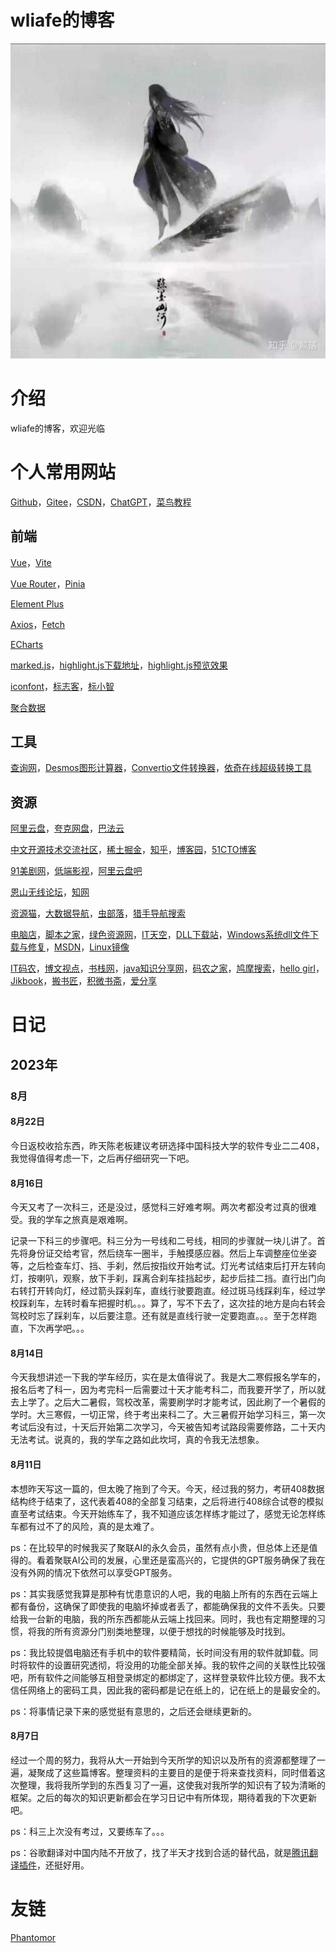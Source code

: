 # wliafe的博客

![wliafe头像](wliafe.jpg)

# 介绍

wliafe的博客，欢迎光临

# 个人常用网站

[Github](https://github.com/)，[Gitee](https://gitee.com/)，[CSDN](https://www.csdn.net/)，[ChatGPT](https://chat.openai.com/)，[菜鸟教程](https://www.runoob.com/)

## 前端

[Vue](https://cn.vuejs.org/)，[Vite](https://cn.vitejs.dev/)

[Vue Router](https://router.vuejs.org/zh/)，[Pinia](https://pinia.vuejs.org/zh/)

[Element Plus](https://element-plus.gitee.io/zh-CN/)

[Axios](https://www.axios-http.cn/)，[Fetch](https://developer.mozilla.org/zh-CN/docs/Web/API/Fetch_API/Using_Fetch)

[ECharts](https://echarts.apache.org/)

[marked.js](http://www.dagoogle.cn/n/745.html)，[highlight.js下载地址](https://highlightjs.org/)，[highlight.js预览效果](https://highlightjs.org/static/demo/)

[iconfont](https://www.iconfont.cn/)，[标志客](https://www.logomaker.com.cn/)，[标小智](https://www.logosc.cn/logo/favicon)

[聚合数据](https://www.juhe.cn/)

## 工具

[查询网](https://www.ip138.com/)，[Desmos图形计算器](https://www.desmos.com/)，[Convertio文件转换器](https://convertio.co/zh/)，[依奇在线超级转换工具](https://www.wdku.net/)

## 资源

[阿里云盘](https://www.aliyundrive.com/)，[夸克网盘](https://pan.quark.cn/)，[巴法云](https://cloud.bemfa.com/)

[中文开源技术交流社区](https://www.oschina.net/)，[稀土掘金](https://juejin.cn/)，[知乎](https://www.zhihu.com/)，[博客园](https://www.cnblogs.com/)，[51CTO博客](https://blog.51cto.com/)

[91美剧网](https://91mjw.tv/)，[低端影视](https://ddys.site/)，[阿里云盘吧](https://www.alipanba.com/)

[恩山无线论坛](https://www.right.com.cn/)，[知网](https://lib.bimuchachong.com/)

[资源猫](https://www.ziyuanm.com/)，[大数据导航](https://hao.199it.com/)，[虫部落](https://search.chongbuluo.com/)，[猎手导航搜索](http://www.lsdhss.com/)

[电脑店](https://u.diannaodian.com/)，[脚本之家](https://www.bookstack.cn/)，[绿色资源网](http://www.downcc.com/)，[IT天空](https://www.itsk.com/)，[DLL下载站](http://www.dllxz.com/)，[Windows系统dll文件下载与修复](https://www.wenjian.net/)，[MSDN](https://msdn.itellyou.cn/)，[Linux镜像](https://mirrors.ustc.edu.cn/help/index.html)

[IT码农](https://tanqingbo.cn/)，[博文视点](http://www.broadview.com.cn/)，[书栈网](https://www.bookstack.cn/)，[java知识分享网](http://www.java1234.com/)，[码农之家](https://www.xz577.com/)，[鸠摩搜索](https://www.jiumodiary.com/)，[hello girl](https://www.jqhtml.com/down/category/resources)，[Jikbook](https://jikbook.com/)，[搬书匠](http://www.banshujiang.cn/)，[积微书斋](https://www.aibooks.cc/)，[爱分享](https://www.ishare1.cn/)

# 日记

## 2023年

### 8月

#### 8月22日

今日返校收拾东西，昨天陈老板建议考研选择中国科技大学的软件专业二二408，我觉得值得考虑一下，之后再仔细研究一下吧。

#### 8月16日

今天又考了一次科三，还是没过，感觉科三好难考啊。两次考都没考过真的很难受。我的学车之旅真是艰难啊。

记录一下科三的步骤吧。科三分为一号线和二号线，相同的步骤就一块儿讲了。首先将身份证交给考官，然后绕车一圈半，手触摸感应器。然后上车调整座位坐姿等，之后检查车灯、挡、手刹，然后按指纹开始考试。灯光考试结束后打开左转向灯，按喇叭，观察，放下手刹，踩离合刹车挂挡起步，起步后挂二挡。直行出门向右转打开转向灯，经过箭头踩刹车，直线行驶要跑直。经过斑马线踩刹车，经过学校踩刹车，左转时看车把握时机。。。算了，写不下去了，这次挂的地方是向右转会驾校时忘了踩刹车，以后要注意。还有就是直线行驶一定要跑直。。。至于怎样跑直，下次再学吧。。。

#### 8月14日

今天我想讲述一下我的学车经历，实在是太值得说了。我是大二寒假报名学车的，报名后考了科一，因为考完科一后需要过十天才能考科二，而我要开学了，所以就去上学了。之后大二暑假，驾校改革，需要刷学时才能考试，因此刷了一个暑假的学时。大三寒假，一切正常，终于考出来科二了。大三暑假开始学习科三，第一次考试后没有过，十天后开始第二次学习，今天被告知考试路段需要修路，二十天内无法考试。说真的，我的学车之路如此坎坷，真的令我无法想象。

#### 8月11日

本想昨天写这一篇的，但太晚了拖到了今天。今天，经过我的努力，考研408数据结构终于结束了，这代表着408的全部复习结束，之后将进行408综合试卷的模拟直至考试结束。今天开始练车了，我不知道应该怎样练才能过了，感觉无论怎样练车都有过不了的风险，真的是太难了。

ps：在比较早的时候我买了聚联AI的永久会员，虽然有点小贵，但总体上还是值得的。看着聚联AI公司的发展，心里还是蛮高兴的，它提供的GPT服务确保了我在没有外网的情况下依然可以享受GPT服务。

ps：其实我感觉我算是那种有忧患意识的人吧，我的电脑上所有的东西在云端上都有备份，这确保了即使我的电脑坏掉或者丢了，都能确保我的文件不丢失。只要给我一台新的电脑，我的所东西都能从云端上找回来。同时，我也有定期整理的习惯，将我的所有资源分门别类地整理，以便于想找的时候能够及时找到。

ps：我比较提倡电脑还有手机中的软件要精简，长时间没有用的软件就卸载。同时将软件的设置研究透彻，将没用的功能全部关掉。我的软件之间的关联性比较强吧，所有软件之间能够互相登录绑定的都绑定了，这样登录软件比较方便。我不太信任网络上的密码工具，因此我的密码都是记在纸上的，记在纸上的是最安全的。

ps：将事情记录下来的感觉挺有意思的，之后还会继续更新的。

#### 8月7日

经过一个周的努力，我将从大一开始到今天所学的知识以及所有的资源都整理了一遍，凝聚成了这些篇博客。整理资料的主要目的是便于将来查找资料，同时借着这次整理，我将我所学到的东西复习了一遍，这使我对我所学的知识有了较为清晰的框架。之后的每次的知识更新都会在学习日记中有所体现，期待着我的下次更新吧。

ps：科三上次没有考过，又要练车了。。。

ps：谷歌翻译对中国内陆不开放了，找了半天才找到合适的替代品，就是[腾讯翻译插件](https://chrome.google.com/webstore/detail/%E8%85%BE%E8%AE%AF%E7%BF%BB%E8%AF%91/lkjkfecdnfjopaeaibboihfkmhdjmanm)，还挺好用。

# 友链

[Phantomor](https://phantomor.github.io/)